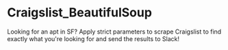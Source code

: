 # Craigslist_BeautifulSoup
Looking for an apt in SF? Apply strict parameters to scrape Craigslist to find exactly what you're looking for and send the results to Slack!
